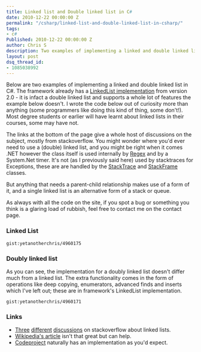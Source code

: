 ```yaml
---
title: Linked list and Double linked list in C#
date: 2010-12-22 00:00:00 Z
permalink: "/csharp/linked-list-and-double-linked-list-in-csharp/"
tags:
- c#
Published: 2010-12-22 00:00:00 Z
author: Chris S
description: Two examples of implementing a linked and double linked list in C# from scratch.
layout: post
dsq_thread_id:
- 1085038992
---
```


Below are two examples of implementing a linked and double linked list in C#. The framework already has a [LinkedList<T> implementation][1] from version 2.0 - it is infact a double linked list and supports a whole lot of features the example below doesn't. I wrote the code below out of curiosity more than anything (some programmers like doing this kind of thing, some don't!). Most degree students or earlier will have learnt about linked lists in their courses, some may have not.

<!--more-->

The links at the bottom of the page give a whole host of discussions on the subject, mostly from stackoverflow. You might wonder where you'd ever need to use a (double) linked list, and you might be right when it comes .NET however the class itself is used internally by [Regex][2] and by a System.Net timer. It's not (as I previously said here) used by stacktraces for Exceptions, these are are handled by the [StackTrace][3] and [StackFrame][4] classes.

But anything that needs a parent-child relationship makes use of a form of it, and a single linked list is an alternative form of a stack or queue.

As always with all the code on the site, if you spot a bug or something you think is a glaring load of rubbish, feel free to contact me on the contact page.

### Linked List

`gist:yetanotherchris/4960175`

### Doubly linked list

As you can see, the implementation for a doubly linked list doesn't differ much from a linked list. The extra functionality comes in the form of operations like deep copying, enumerators, advanced finds and inserts which I've left out; these are in framework's LinkedList<T> implementation.

`gist:yetanotherchris/4960171`

### Links

  * [Three][5] [different][6] [discussions][7] on stackoverflow about linked lists.
  * [Wikipedia's article][8] isn't that great but can help.
  * [Codeproject][9] naturally has an implementation as you'd expect.

 [1]: http://msdn.microsoft.com/en-us/library/he2s3bh7.aspx
 [2]: http://msdn.microsoft.com/en-us/library/system.text.regularexpressions.regex.aspx
 [3]: http://msdn.microsoft.com/en-us/library/system.diagnostics.stacktrace.aspx
 [4]: http://msdn.microsoft.com/en-us/library/system.diagnostics.stackframe.aspx
 [5]: http://stackoverflow.com/questions/670104/what-are-real-world-examples-of-when-linked-lists-should-be-used
 [6]: http://stackoverflow.com/questions/10042/how-do-i-implement-a-linked-list-in-java
 [7]: http://stackoverflow.com/questions/712429/plain-linked-and-double-linked-lists-when-and-why
 [8]: http://en.wikipedia.org/wiki/Linked_list
 [9]: http://www.codeproject.com/KB/recipes/doubly-linkedlist.aspx